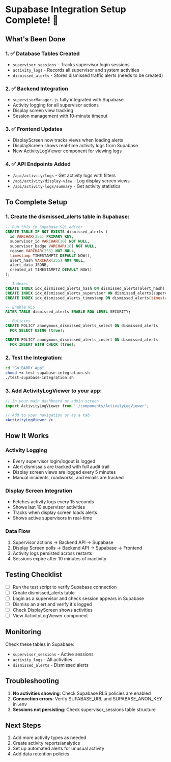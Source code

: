 # Supabase Integration Setup Complete! 🎉

## What's Been Done

### 1. ✅ Database Tables Created
- `supervisor_sessions` - Tracks supervisor login sessions
- `activity_logs` - Records all supervisor and system activities  
- `dismissed_alerts` - Stores dismissed traffic alerts (needs to be created)

### 2. ✅ Backend Integration
- `supervisorManager.js` fully integrated with Supabase
- Activity logging for all supervisor actions
- Display screen view tracking
- Session management with 10-minute timeout

### 3. ✅ Frontend Updates
- DisplayScreen now tracks views when loading alerts
- DisplayScreen shows real-time activity logs from Supabase
- New ActivityLogViewer component for viewing logs

### 4. ✅ API Endpoints Added
- `/api/activity/logs` - Get activity logs with filters
- `/api/activity/display-view` - Log display screen views
- `/api/activity-logs/summary` - Get activity statistics

## To Complete Setup

### 1. Create the dismissed_alerts table in Supabase:
```sql
-- Run this in Supabase SQL editor
CREATE TABLE IF NOT EXISTS dismissed_alerts (
  id VARCHAR(255) PRIMARY KEY,
  supervisor_id VARCHAR(10) NOT NULL,
  supervisor_badge VARCHAR(10) NOT NULL,
  reason VARCHAR(255) NOT NULL,
  timestamp TIMESTAMPTZ DEFAULT NOW(),
  alert_hash VARCHAR(255) NOT NULL,
  alert_data JSONB,
  created_at TIMESTAMPTZ DEFAULT NOW()
);

-- Indexes
CREATE INDEX idx_dismissed_alerts_hash ON dismissed_alerts(alert_hash);
CREATE INDEX idx_dismissed_alerts_supervisor ON dismissed_alerts(supervisor_id);
CREATE INDEX idx_dismissed_alerts_timestamp ON dismissed_alerts(timestamp);

-- Enable RLS
ALTER TABLE dismissed_alerts ENABLE ROW LEVEL SECURITY;

-- Policies
CREATE POLICY anonymous_dismissed_alerts_select ON dismissed_alerts
  FOR SELECT USING (true);

CREATE POLICY anonymous_dismissed_alerts_insert ON dismissed_alerts
  FOR INSERT WITH CHECK (true);
```

### 2. Test the Integration:
```bash
cd "Go BARRY App"
chmod +x test-supabase-integration.sh
./test-supabase-integration.sh
```

### 3. Add ActivityLogViewer to your app:
```jsx
// In your main dashboard or admin screen
import ActivityLogViewer from './components/ActivityLogViewer';

// Add to your navigation or as a tab
<ActivityLogViewer />
```

## How It Works

### Activity Logging
- Every supervisor login/logout is logged
- Alert dismissals are tracked with full audit trail
- Display screen views are logged every 5 minutes
- Manual incidents, roadworks, and emails are tracked

### Display Screen Integration
- Fetches activity logs every 15 seconds
- Shows last 10 supervisor activities
- Tracks when display screen loads alerts
- Shows active supervisors in real-time

### Data Flow
1. Supervisor actions → Backend API → Supabase
2. Display Screen polls → Backend API → Supabase → Frontend
3. Activity logs persisted across restarts
4. Sessions expire after 10 minutes of inactivity

## Testing Checklist

- [ ] Run the test script to verify Supabase connection
- [ ] Create dismissed_alerts table
- [ ] Login as a supervisor and check session appears in Supabase
- [ ] Dismiss an alert and verify it's logged
- [ ] Check DisplayScreen shows activities
- [ ] View ActivityLogViewer component

## Monitoring

Check these tables in Supabase:
- `supervisor_sessions` - Active sessions
- `activity_logs` - All activities
- `dismissed_alerts` - Dismissed alerts

## Troubleshooting

1. **No activities showing**: Check Supabase RLS policies are enabled
2. **Connection errors**: Verify SUPABASE_URL and SUPABASE_ANON_KEY in .env
3. **Sessions not persisting**: Check supervisor_sessions table structure

## Next Steps

1. Add more activity types as needed
2. Create activity reports/analytics
3. Set up automated alerts for unusual activity
4. Add data retention policies